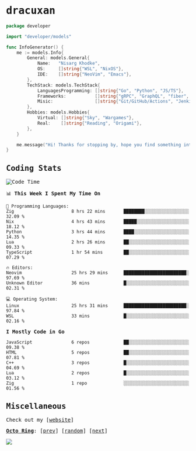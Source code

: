 <!-- Banner -->
<!--
<img src="https://i.imgur.com/mz4ym1F.png" style="max-height:550px"/>
-->


<samp>
	
<!-- Coded Intro -->
	
# dracuxan

```go
package developer

import "developer/models"

func InfoGenerator() {
	me := models.Info{
		General: models.General{
			Name:   "Nisarg Khodke",
			OS:     []string{"WSL", "NixOS"},
			IDE:    []string{"NeoVim", "Emacs"},
		},
		TechStack: models.TechStack{
			LanguagesProgramming: []string{"Go", "Python", "JS/TS"},
			Frameworks: 	      []string{"gRPC", "GraphQL", "fiber", "flask", "React.js", "Next.js"},
			Misic:                []string{"Git/GitHub/Actions", "Jenkins", "Docker"},
		},
		Hobbies: models.Hobbies{
			Virtual: []string{"Sky", "Wargames"},
			Real:    []string{"Reading", "Origami"},
		},		
	}

	me.message("Hi! Thanks for stopping by, hope you find something interesting!") 
}
```

## Coding Stats


<!--START_SECTION:waka-->
![Code Time](http://img.shields.io/badge/Code%20Time-232%20hrs%2012%20mins-blue)

📊 **This Week I Spent My Time On** 

```text
💬 Programming Languages: 
Zig                      8 hrs 22 mins       ████████░░░░░░░░░░░░░░░░░   32.09 % 
Nix                      4 hrs 43 mins       █████░░░░░░░░░░░░░░░░░░░░   18.12 % 
Python                   3 hrs 44 mins       ████░░░░░░░░░░░░░░░░░░░░░   14.35 % 
Lua                      2 hrs 26 mins       ██░░░░░░░░░░░░░░░░░░░░░░░   09.33 % 
TypeScript               1 hr 54 mins        ██░░░░░░░░░░░░░░░░░░░░░░░   07.29 % 

🔥 Editors: 
Neovim                   25 hrs 29 mins      ████████████████████████░   97.69 % 
Unknown Editor           36 mins             █░░░░░░░░░░░░░░░░░░░░░░░░   02.31 % 

💻 Operating System: 
Linux                    25 hrs 31 mins      ████████████████████████░   97.84 % 
WSL                      33 mins             █░░░░░░░░░░░░░░░░░░░░░░░░   02.16 % 
```

**I Mostly Code in Go** 

```text
JavaScript               6 repos             ██░░░░░░░░░░░░░░░░░░░░░░░   09.38 % 
HTML                     5 repos             ██░░░░░░░░░░░░░░░░░░░░░░░   07.81 % 
C++                      3 repos             █░░░░░░░░░░░░░░░░░░░░░░░░   04.69 % 
Lua                      2 repos             █░░░░░░░░░░░░░░░░░░░░░░░░   03.12 % 
Zig                      1 repo              ░░░░░░░░░░░░░░░░░░░░░░░░░   01.56 % 
```




<!--END_SECTION:waka-->

## Miscellaneous

Check out my [[website](https://bynisarg.in/)]

[**Octo Ring**](https://octo-ring.com/):
[[prev](https://octo-ring.com/p/dracuxan/prev)]  [[random](https://octo-ring.com/p/dracuxan/random)]  [[next](https://octo-ring.com/p/dracuxan/next)]

![](https://komarev.com/ghpvc/?username=dracuxan&style=flat-square)

</samp>

